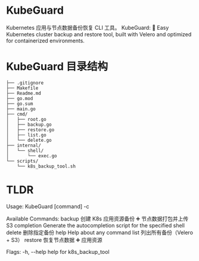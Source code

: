 # KubeGuard

Kubernetes 应用与节点数据备份恢复 CLI 工具。
KubeGuard: 🚀 Easy Kubernetes cluster backup and restore tool, built with Velero and optimized for containerized environments.

# KubeGuard 目录结构 
```
├── .gitignore
├── Makefile
├── Readme.md
├── go.mod
├── go.sum
├── main.go
├── cmd/
│   ├── root.go
│   ├── backup.go
│   ├── restore.go
│   ├── list.go
│   └── delete.go
├── internal/
│   └── shell/
│       └── exec.go
└── scripts/
    └── k8s_backup_tool.sh
```

# TLDR

Usage:
  KubeGuard [command] -c <ConfigPath>

Available Commands:
  backup      创建 K8s 应用资源备份 ➕ 节点数据打包并上传 S3
  completion  Generate the autocompletion script for the specified shell
  delete      删除指定备份
  help        Help about any command
  list        列出所有备份（Velero + S3）
  restore     恢复节点数据 ➕ 应用资源

Flags:
  -h, --help   help for k8s_backup_tool
